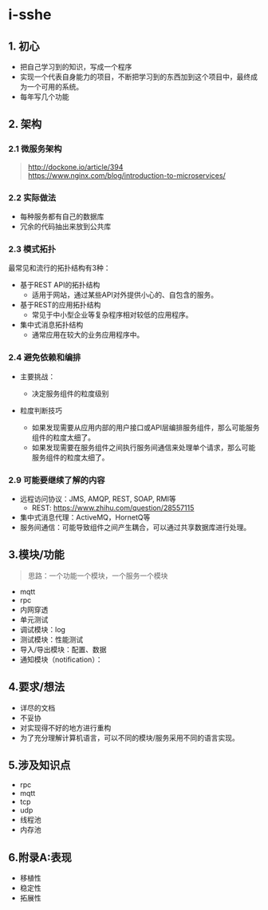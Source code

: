 # i-sshe

## 1. 初心
* 把自己学习到的知识，写成一个程序
* 实现一个代表自身能力的项目，不断把学习到的东西加到这个项目中，最终成为一个可用的系统。
* 每年写几个功能

## 2. 架构
### 2.1 微服务架构
> http://dockone.io/article/394  
> https://www.nginx.com/blog/introduction-to-microservices/  
### 2.2 实际做法
* 每种服务都有自己的数据库
* 冗余的代码抽出来放到公共库

### 2.3 模式拓扑
最常见和流行的拓扑结构有3种：
* 基于REST API的拓扑结构
    * 适用于网站，通过某些API对外提供小心的、自包含的服务。
* 基于REST的应用拓扑结构
    * 常见于中小型企业等复杂程序相对较低的应用程序。
* 集中式消息拓扑结构
    * 通常应用在较大的业务应用程序中。

### 2.4 避免依赖和编排
* 主要挑战：
    * 决定服务组件的粒度级别

* 粒度判断技巧
    * 如果发现需要从应用内部的用户接口或API层编排服务组件，那么可能服务组件的粒度太细了。
    * 如果发现需要在服务组件之间执行服务间通信来处理单个请求，那么可能服务组件的粒度太细了。





### 2.9 可能要继续了解的内容
* 远程访问协议：JMS, AMQP, REST, SOAP, RMI等
    * REST: https://www.zhihu.com/question/28557115
* 集中式消息代理：ActiveMQ，HornetQ等
* 服务间通信：可能导致组件之间产生耦合，可以通过共享数据库进行处理。

## 3.模块/功能
> 思路：一个功能一个模块，一个服务一个模块

* mqtt
* rpc
* 内网穿透
* 单元测试
* 调试模块：log
* 测试模块：性能测试
* 导入/导出模块：配置、数据
* 通知模块（notification）：

## 4.要求/想法
* 详尽的文档
* 不妥协
* 对实现得不好的地方进行重构
* 为了充分理解计算机语言，可以不同的模块/服务采用不同的语言实现。

## 5.涉及知识点
* rpc
* mqtt
* tcp
* udp
* 线程池
* 内存池


## 6.附录A:表现
* 移植性
* 稳定性
* 拓展性





